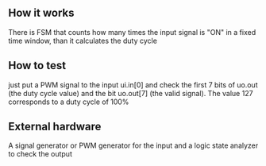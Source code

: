 <!---

This file is used to generate your project datasheet. Please fill in the information below and delete any unused
sections.

You can also include images in this folder and reference them in the markdown. Each image must be less than
512 kb in size, and the combined size of all images must be less than 1 MB.
-->

## How it works

There is FSM that counts how many times the input signal is "ON" in a fixed time window, than it calculates the duty cycle

## How to test

just put a PWM signal to the input ui.in[0] and check the first 7 bits of uo.out (the duty cycle value) and the bit uo.out[7] (the valid signal). The value 127 corresponds to a duty cycle of 100%

## External hardware

A signal generator or PWM generator for the input and a logic state analyzer to check the output
